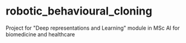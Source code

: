 # robotic_behavioural_cloning
Project for "Deep representations and Learning" module in MSc AI for biomedicine and healthcare
